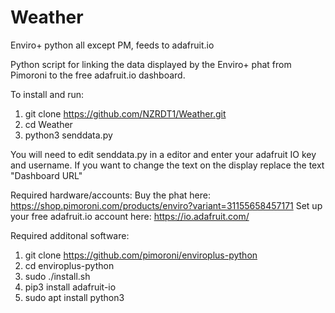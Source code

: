# Weather
Enviro+ python all except PM, feeds to adafruit.io

Python script for linking the data displayed by the Enviro+ phat from Pimoroni to the free adafruit.io dashboard. 

To install and run:
1. git clone https://github.com/NZRDT1/Weather.git
2. cd Weather
3. python3 senddata.py

You will need to edit senddata.py in a editor and enter your adafruit IO key and username. 
If you want to change the text on the display replace the text "Dashboard URL"

Required hardware/accounts:
Buy the phat here: https://shop.pimoroni.com/products/enviro?variant=31155658457171
Set up your free adafruit.io account here: https://io.adafruit.com/

Required additonal software: 
1. git clone https://github.com/pimoroni/enviroplus-python
2. cd enviroplus-python
3. sudo ./install.sh
4. pip3 install adafruit-io
5. sudo apt install python3

